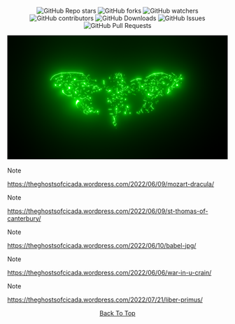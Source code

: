<a id="top"></a>

<p align="center">
  <img src="https://img.shields.io/github/stars/BHQST/3301" alt="GitHub Repo stars">
  <img src="https://img.shields.io/github/forks/BHQST/3301" alt="GitHub forks">
  <img src="https://img.shields.io/github/watchers/BHQST/3301" alt="GitHub watchers">
  <img src="https://img.shields.io/github/contributors-anon/BHQST/3301" alt="GitHub contributors">
  <img src="https://img.shields.io/github/downloads/BHQST/3301/total" alt="GitHub Downloads">
  <img src="https://img.shields.io/github/issues/BHQST/3301" alt="GitHub Issues">
  <img src="https://img.shields.io/github/issues-pr/BHQST/3301" alt="GitHub Pull Requests">
</p>

![Logo](Logo.png)

> [!NOTE]
> https://theghostsofcicada.wordpress.com/2022/06/09/mozart-dracula/

> [!NOTE]
> https://theghostsofcicada.wordpress.com/2022/06/09/st-thomas-of-canterbury/

> [!NOTE]
> https://theghostsofcicada.wordpress.com/2022/06/10/babel-jpg/

> [!NOTE]
> https://theghostsofcicada.wordpress.com/2022/06/06/war-in-u-crain/

> [!NOTE]
> https://theghostsofcicada.wordpress.com/2022/07/21/liber-primus/


<p align="center">
  <a href="#top">Back To Top</a>
</p>

